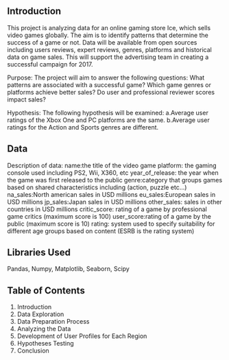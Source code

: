 ## Introduction 
This project is analyzing data for an online gaming store Ice, which sells video games globally. The aim is to identify patterns that determine the success of a game or not. Data will be available from open sources including users reviews, expert reviews, genres, platforms and historical data on game sales. This will support the advertising team in creating a successful campaign for 2017.

Purpose: The project will aim to answer the following questions:
What patterns are associated with a successful game?
Which game genres or platforms achieve better sales?
Do user and professional reviewer scores impact sales?

Hypothesis: The following hypothesis will be examined: a.Average user ratings of the Xbox One and PC platforms are the same. b.Average user ratings for the Action and Sports genres are different.

## Data 
Description of data: 
name:the title of the video game
platform: the gaming console used including PS2, Wii, X360, etc year_of_release: the year when the game was first released to the public genre:category that groups games based on shared characteristics including (action, puzzle etc...) na_sales:North american sales in USD millions eu_sales:European sales in USD millions
jp_sales:Japan sales in USD millions
other_sales: sales in other countries in USD millions critic_score: rating of a game by professional game critics (maximum score is 100) user_score:rating of a game by the public (maximum score is 10)
rating: system used to specify suitability for different age groups based on content (ESRB is the rating system)

## Libraries Used 

Pandas, Numpy, Matplotlib, Seaborn, Scipy 

## Table of Contents 
1. Introduction
2. Data Exploration 
3. Data Preparation Process 
5. Analyzing the Data
6. Development of User Profiles for Each Region
7. Hypotheses Testing
8. Conclusion 
